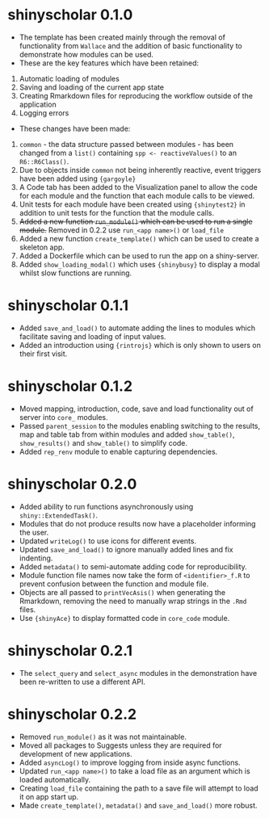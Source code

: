 shinyscholar 0.1.0
=============
- The template has been created mainly through the removal of functionality from `Wallace` and the addition of basic functionality to demonstrate how modules can be used. 
- These are the key features which have been retained:
1. Automatic loading of modules
2. Saving and loading of the current app state
3. Creating Rmarkdown files for reproducing the workflow outside of the application
4. Logging errors 

- These changes have been made:
1. `common` - the data structure passed between modules - has been changed from a `list()` containing `spp <- reactiveValues()` to an `R6::R6Class()`.
2. Due to objects inside `common` not being inherently reactive, event triggers have been added using `{gargoyle}`
3. A Code tab has been added to the Visualization panel to allow the code for each module and the function that each module calls to be viewed.
4. Unit tests for each module have been created using `{shinytest2}` in addition to unit tests for the function that the module calls.
5. ~~Added a new function `run_module()` which can be used to run a single module.~~ Removed in 0.2.2 use `run_<app name>()` or `load_file`
6. Added a new function `create_template()` which can be used to create a skeleton app.
7. Added a Dockerfile which can be used to run the app on a shiny-server.
8. Added `show_loading_modal()` which uses `{shinybusy}` to display a modal whilst slow functions are running.

shinyscholar 0.1.1
=============
- Added `save_and_load()` to automate adding the lines to modules which facilitate saving and loading of input values.
- Added an introduction using `{rintrojs}` which is only shown to users on their first visit.

shinyscholar 0.1.2
=============
- Moved mapping, introduction, code, save and load functionality out of server into `core_` modules.
- Passed `parent_session` to the modules enabling switching to the results, map and table tab from within modules and added `show_table()`, `show_results()` and `show_table()` to simplify code.
- Added `rep_renv` module to enable capturing dependencies.

shinyscholar 0.2.0
=============
- Added ability to run functions asynchronously using `shiny::ExtendedTask()`.
- Modules that do not produce results now have a placeholder informing the user.
- Updated `writeLog()` to use icons for different events.
- Updated `save_and_load()` to ignore manually added lines and fix indenting.
- Added `metadata()` to semi-automate adding code for reproducibility.
- Module function file names now take the form of `<identifier>_f.R` to prevent confusion between the function and module file.
- Objects are all passed to `printVecAsis()` when generating the Rmarkdown, removing the need to manually wrap strings in the `.Rmd` files.
- Use `{shinyAce}` to display formatted code in `core_code` module.

shinyscholar 0.2.1
=============
- The `select_query` and `select_async` modules in the demonstration have been re-written to use a different API.

shinyscholar 0.2.2
=============
- Removed `run_module()` as it was not maintainable.
- Moved all packages to Suggests unless they are required for development of new applications.
- Added `asyncLog()` to improve logging from inside async functions.
- Updated `run_<app name>()` to take a load file as an argument which is loaded automatically.
- Creating `load_file` containing the path to a save file will attempt to load it on app start up.
- Made `create_template()`, `metadata()` and `save_and_load()` more robust.

